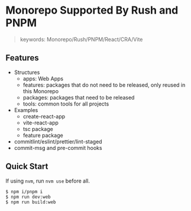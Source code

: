 # Monorepo Supported By Rush and PNPM

> keywords: Monorepo/Rush/PNPM/React/CRA/Vite

## Features

- Structures
  - apps: Web Apps
  - features: packages that do not need to be released, only reused in this Monorepo
  - packages: packages that need to be released
  - tools: common tools for all projects
- Examples
  - create-react-app
  - vite-react-app
  - tsc package
  - feature package
- commitlint/eslint/prettier/lint-staged
- commit-msg and pre-commit hooks

## Quick Start

If using `nvm`, run `nvm use` before all.

```shell
$ npm i/pnpm i
$ npm run dev:web
$ npm run build:web
```
